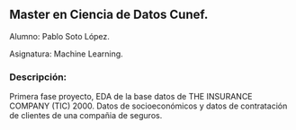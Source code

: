 ## Master en Ciencia de Datos Cunef.

Alumno: Pablo Soto López. 

Asignatura: Machine Learning.


### Descripción: 

Primera fase proyecto, EDA de la base datos de THE INSURANCE COMPANY (TIC) 2000. 
Datos de socioeconómicos y datos de contratación de clientes de una compañia de seguros.